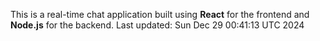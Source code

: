 This is a real-time chat application built using **React** for the frontend and **Node.js** for the backend.
Last updated: Sun Dec 29 00:41:13 UTC 2024
